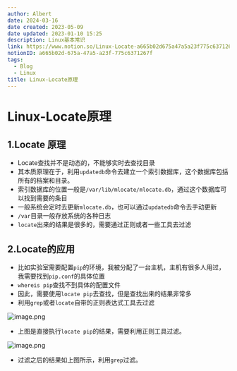 ```yaml
---
author: Albert
date: 2024-03-16
date created: 2023-05-09
date updated: 2023-01-10 15:25
description: Linux基本常识
link: https://www.notion.so/Linux-Locate-a665b02d675a47a5a23f775c6371267f
notionID: a665b02d-675a-47a5-a23f-775c6371267f
tags:
  - Blog
  - Linux
title: Linux-Locate原理
---
```


# Linux-Locate原理

## 1.Locate 原理

- Locate查找并不是动态的，不能够实时去查找目录
- 其本质原理在于，利用`updatedb`命令去建立一个索引数据库，这个数据库包括所有的档案和目录。
- 索引数据库的位置一般是`/var/lib/mlocate/mlocate.db`，通过这个数据库可以找到需要的条目
- 一般系统会定时去更新`mlocate.db`，也可以通过`updatedb`命令去手动更新
- `/var`目录一般存放系统的各种日志
- `locate`出来的结果是很多的，需要通过正则或者一些工具去过滤

## 2.Locate的应用

- 比如实验室需要配置`pip`的环境，我被分配了一台主机，主机有很多人用过，我需要找到`pip.conf`的具体位置
- `whereis pip`查找不到具体的配置文件
- 因此，需要使用`locate pip`去查找，但是查找出来的结果非常多
- 利用`grep`或者`locate`自带的正则表达式工具去过滤

![image.png](https://img-20221128.oss-cn-shanghai.aliyuncs.com/img-2022-11/20230110151924.png)

- 上图是直接执行`locate pip`的结果，需要利用正则工具过滤。

![image.png](https://img-20221128.oss-cn-shanghai.aliyuncs.com/img-2022-11/20230110152540.png)

- 过滤之后的结果如上图所示，利用`grep`过滤。